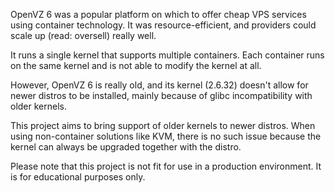 OpenVZ 6 was a popular platform on which to offer cheap VPS services using container technology.
It was resource-efficient, and providers could scale up (read: oversell) really well.

It runs a single kernel that supports multiple containers. Each container runs on the same kernel and
is not able to modify the kernel at all.

However, OpenVZ 6 is really old, and its kernel (2.6.32) doesn't allow for newer distros to be installed,
mainly because of glibc incompatibility with older kernels.

This project aims to bring support of older kernels to newer distros. When using non-container solutions
like KVM, there is no such issue because the kernel can always be upgraded together with the distro.

Please note that this project is not fit for use in a production environment. It is for educational purposes only.

